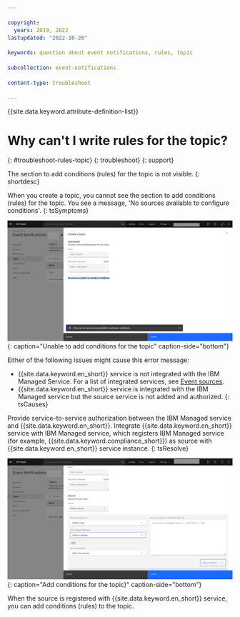 ```yaml
---

copyright:
  years: 2019, 2022
lastupdated: "2022-10-26"

keywords: question about event notifications, rules, topic

subcollection: event-notifications

content-type: troubleshoot

---
```


{{site.data.keyword.attribute-definition-list}}

# Why can't I write rules for the topic?
{: #troubleshoot-rules-topic}
{: troubleshoot}
{: support}

The section to add conditions (rules) for the topic is not visible.
{: shortdesc}

When you create a topic, you cannot see the section to add conditions (rules) for the topic.
You see a message, 'No sources available to configure conditions'.
{: tsSymptoms}

![Unable to create rules](images/en-ts-rules.png "Unable to add conditions for the topic"){: caption="Unable to add conditions for the topic" caption-side="bottom"}

Either of the following issues might cause this error message:

- {{site.data.keyword.en_short}} service is not integrated with the IBM Managed Service. For a list of integrated services, see [Event sources](/docs/event-notifications?topic=event-notifications-en-source).
- {{site.data.keyword.en_short}} service is integrated with the IBM Managed service but the source service is not added and authorized.
{: tsCauses}

Provide service-to-service authorization between the IBM Managed service and {{site.data.keyword.en_short}}.
Integrate {{site.data.keyword.en_short}} service with IBM Managed service, which registers IBM Managed service (for example, {{site.data.keyword.compliance_short}}) as source with {{site.data.keyword.en_short}} service instance.
{: tsResolve}

![Add conditions](images/en-ts-rules2.png "Add conditions for the topic"){: caption="Add conditions for the topic)" caption-side="bottom"}

When the source is registered with {{site.data.keyword.en_short}} service, you can add conditions (rules) to the topic.
